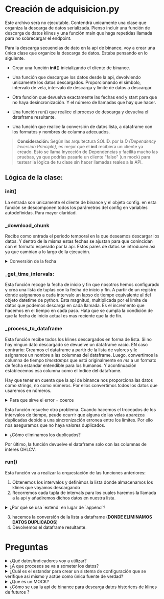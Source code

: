 
# Creación de adquisicion.py
Este archivo será no ejecutable. Contendrá unicamente una clase que organiza la descarga de datos serializada. Pienso incluir una función de descarga de datos klines y una función main que haga repetidas llamada para no sobrecargar el endpoint.

Para la descarga secuencias de dato en la api de binance. voy a crear una única clase que organice la descarga de datos. Estaba pensando en lo siguiente. 
- Crear una función __init__() inicializando el cliente de binance.
- Una función que descargue los datos desde la api, devolviendo unicamente los datos descargados. Proporcionando el simbolo, intervalo de vela, intervalo de descarga y límite de datos a descargar.
- Otra función que devuelva exactamente las fechas end y start para que no haya desincronización. Y el número de llamadas que hay que hacer.

- Una función run() que realice el proceso de descarga y devuelva el dataframe resultante.
- Una función que realice la conversión de datos lista, a dataframe con los formatos y nombres de columna adecuados.

> **Consideración:** Según las arquitectura SOLID. por la *D (Dependency Inversion Principle)*, es mejor que el __init__ recibiera un cliente ya creado. Esto se llama Inyección de Dependencias y facilita mucho las pruebas, ya que podrías pasarle un cliente "falso" (un mock) para testear la lógica de tu clase sin hacer llamadas reales a la API.

## Lógica de la clase:

### __init__()
La entrada son únicamente el cliente de binance y el objeto config. en esta función se descomponen todos los parámetros del config en variables autodefinidas. Para mayor claridad.

### _download_chunk
Recibe como entrada el periodo temporal en la que deseamos descargar los datos. Y dentro de la misma estas fechas se ajustan para que conincidan con el formato esperado por la api. Estos pares de datos se introducen así ya que cambian a lo largo de la ejecución.

<details>
<summary> Conversión de la fecha </summary>
```python
    start_ms = str(int(start_dt.timestamp() * 1000))
```

Se descompone en 4 pasos, ejecutados de adentro hacia afuera:

1.  **`start_dt.timestamp()`**
    *   **Qué hace**: Toma el objeto `datetime` de Python (ej. `datetime(2023, 1, 1)`) y lo convierte en un "timestamp de Unix".
    *   **Resultado**: Un número flotante que representa la cantidad de **segundos** transcurridos desde el 1 de enero de 1970. (ej. `1672531200.0`)

2.  **`... * 1000`**
    *   **Qué hace**: Multiplica el timestamp en segundos por 1000.
    *   **Por qué**: La API de Binance no trabaja con segundos, sino con **milisegundos**.
    *   **Resultado**: El timestamp en milisegundos, todavía como un número flotante. (ej. `1672531200000.0`)

3.  **`int(...)`**
    *   **Qué hace**: Convierte el número flotante a un número entero.
    *   **Por qué**: Elimina cualquier parte decimal que pudiera haber y asegura que el valor sea un número entero, que es lo que la API espera.
    *   **Resultado**: Un número entero. (ej. `1672531200000`)

4.  **`str(...)`**
    *   **Qué hace**: Convierte el número entero a una cadena de texto (string).
    *   **Por qué**: Aunque la librería a veces puede aceptar enteros, pasar el timestamp como un string es la forma más robusta y recomendada para los parámetros `startTime` y `endTime` de la función, evitando cualquier posible interpretación incorrecta.
    *   **Resultado Final**: Una cadena de texto que representa la fecha y hora exactas en milisegundos. (ej. `"1672531200000"`)

En resumen, la línea completa traduce un objeto `datetime` de Python, que es fácil de manipular, al formato de **string de timestamp en milisegundos** que la API de Binance entiende.
</details>

### _get_time_intervals:
Esta función recoge la fecha de inicio y fin que nosotros hemos configurado y crea una lista de tuplas con la fecha de inicio y fin. A partir de un registro donde asignamos a cada intervalo un lapso de tiempo equivalente al del objeto datetime de python. Esta magnitud, multiplicada por el límite de datos que podemos descarga en cada llamada. Es el incremento que hacemos en el tiempo en cada paso. Hata que se cumpla la condición de que la fecha de inicio actual es mas reciente que la de fin. 

### _process_to_dataframe
Esta función recibe todos los klines descargados en forma de lista. Si no hay ningun dato descargado se devuelve un dataframe vacio. EN caso contrario:
Creamos el dataframe a partir de la lista de valores y le asignamos un nombre a las columnas del dataframe. Luego, convertimos la columna de tiempo *timestamps* que está originalmente en *ms* a un formato de fecha estandar entendible para los humanos. Y acontinuación establecemos esa columna como el índice del dataframe.

Hay que tener en cuenta que la api de binance nos proporciona las datos como strings, no como números. Por ellos convertimos todos los datos que usaremos en números. 
<details>
<summary> Para que sirve el error = coerce</summary>
            df[col] = pd.to_numeric(df[col], errors='coerce')
Si no se especifica esta función lanza un error si no es capaz de convertir un str a un número (lo puede convertir a int, str... Según el resto de datos de la columna)
Con errors = 'coerce' le estamos diciendo que cuando no se pueda convertir a un número le asigne el valor N/A que es el estandar de not a number en pandas.
 
</details>

Esta función resuelve otro problema. Cuando hacemos el troceados de los intervalos de tiempo, peude ocurrir que alguna de las velas aparezca duplicadas debido a una sincronización erronea entre los límites. Por ello nos aseguramos que no haya valores duplicados.


<details>
<summary> ¿Cómo eliminamos los duplicados?</summary>

La línea `df = df[~df.index.duplicated(keep='first')]` es una forma concisa y eficiente en Pandas para eliminar filas con un índice duplicado, conservando únicamente la primera aparición.

Se descompone en tres partes, que se leen de adentro hacia afuera:

1.  **`df.index.duplicated(keep='first')`**
    *   Esto examina el índice del DataFrame (que en nuestro caso son los timestamps).
    *   Devuelve una serie de valores booleanos (`True`/`False`). Será `False` para la primera vez que aparece un timestamp y `True` para todas las apariciones posteriores de ese mismo timestamp.
    *   **Ejemplo:** Si el índice es `[t1, t2, t2, t3]`, esto devolvería `[False, False, True, False]`.

2.  **`~` (El operador de negación)**
    *   Este es el operador "NOT". Invierte los valores booleanos del paso anterior. `True` se convierte en `False` y `False` se convierte en `True`.
    *   **Ejemplo:** La serie `[False, False, True, False]` se convierte en `[True, True, False, True]`.

3.  **`df[...]` (El filtrado)**
    *   Esto es una selección booleana. El DataFrame `df` se filtra para conservar únicamente las filas donde la serie booleana interna es `True`.
    *   **Ejemplo:** Usando la serie `[True, True, False, True]`, Pandas se quedará con la primera fila (t1), la segunda fila (la primera aparición de t2) y la cuarta fila (t3). Descartará la tercera fila (el duplicado de t2).

**En resumen: la línea completa le dice a Pandas "dame todas las filas cuyo índice NO sea un duplicado (considerando la primera aparición como no duplicada)".** Esto limpia eficazmente los datos, eliminando las velas que se solaparon entre las distintas llamadas a la API.
</details>


Por último, la función devuelve el dataframe solo con las columnas de interes OHLCV.

### run()
Esta función va a realizar la orquestación de las funciones anteriores: 
1. Obtenemos los intervalos y definimos la lista donde almacenamos los klines que vayamos descargando
2. Recorremos cada tupla de intervals para los cuales haremos la llamada a la api y añadiremos dichos datos en nuestra lista.

<details>
<summary>¿Por qué se usa `extend` en lugar de `append`?</summary>

Se usa `extend` en lugar de `append` para **combinar los elementos de dos listas en una sola lista plana**, en lugar de anidar una lista dentro de otra. La elección es crucial para que Pandas pueda procesar los datos correctamente.

*   `all_klines_data` es la lista grande que acumula todas las velas.
*   `chunk` es la lista de velas que devuelve una única llamada a la API.

#### Comportamiento de `append` (Incorrecto en este caso)

`append` añade su argumento como **un único elemento** al final de la lista.

```python
all_klines_data = [ [vela_1], [vela_2] ]
chunk = [ [vela_3], [vela_4] ]

all_klines_data.append(chunk)

# El resultado sería una lista anidada:
# [ [vela_1], [vela_2], [ [vela_3], [vela_4] ] ] 
#                  ^--- El chunk entero es el tercer elemento
```
Esta estructura anidada es incorrecta y `pd.DataFrame` no podría procesarla para crear la tabla que queremos.

#### Comportamiento de `extend` (Correcto)

`extend` itera sobre su argumento y añade **cada uno de sus elementos** individualmente a la lista.

```python
all_klines_data = [ [vela_1], [vela_2] ]
chunk = [ [vela_3], [vela_4] ]

all_klines_data.extend(chunk)

# El resultado es una única lista plana:
# [ [vela_1], [vela_2], [vela_3], [vela_4] ]
```
Esta es exactamente la estructura que necesitamos: una única lista donde cada elemento es una vela. `pd.DataFrame` puede interpretar esta lista plana para crear el DataFrame correctamente.

**En resumen:** `extend` "desempaqueta" la lista `chunk` y añade sus contenidos a `all_klines_data`, mientras que `append` metería la lista `chunk` entera como un solo paquete dentro de `all_klines_data`.

</details>

3. hacemos la conversión de la lista a dataframe (**DONDE ELIMINAMOS DATOS DUPLICADOS**)
4. Devolvemos el dataframe resultante.


# Preguntas
<details>
<summary> ¿Qué datos/indicadores voy a utilizar? </summary>

La librería `python-binance` permite descargar una amplia variedad de datos de la plataforma Binance. Se pueden dividir en:

*   **Datos de Mercado (Públicos):**
    *   **Datos históricos de velas (K-lines/Candlesticks):** Datos OHLCV (Open, High, Low, Close, Volume) en diferentes intervalos de tiempo. Son la base para la mayoría de análisis técnicos y modelos de Machine Learning.
    *   **Libro de órdenes (Order Book):** Órdenes de compra y venta activas.
    *   **Trades recientes:** Últimas operaciones ejecutadas.
    *   **Datos de Ticker:** Resumen de las últimas 24h.

*   **Datos de Cuenta (Privados, requieren API Key):**
    *   Balances, historial de órdenes y trades personales.

*   **Datos de Futuros:**
    *   Datos de mercado específicos de futuros como el *funding rate* y el *open interest*.

Inicialmente, nos centraremos en los **datos históricos de velas (K-lines)** para los pares de criptomonedas de interés. Ya que son los más comunes. 

A partir de los datos OHLCV, calcularemos **indicadores técnicos** que servirán como *features* para el modelo.

**¿Por qué usar indicadores?**
Los indicadores transforman los datos de precios para resaltar patrones específicos como la tendencia, el momentum o la volatilidad. Aportan valor al darle al modelo "pistas" que no son obvias en los datos brutos.

**¿Cuántos y cuáles usar?**
La clave es la diversidad, no la cantidad. Un exceso de indicadores puede generar ruido. Un conjunto inicial sólido incluye:
*   **MACD:** Para tendencia y momentum.
*   **RSI:** Para medir la velocidad del precio (sobrecompra/sobreventa).
*   **Bandas de Bollinger:** Para medir la volatilidad.
*   **Media Móvil Simple (SMA):** Para la tendencia a largo plazo (ej. 50 o 200 periodos).

**¿Se deben conservar los datos OHLCV?**
**Sí, es fundamental.** Los datos OHLCV son la fuente de verdad. Los indicadores son derivados de ellos. Debemos proporcionar al modelo **tanto los datos OHLCV como los indicadores** para que tenga la máxima información disponible para aprender.
</details>

<details>
<summary> ¿A que procesos se va a someter los datos?</summary>

El flujo de procesamiento de datos es un pipeline estándar para preparar series temporales para Machine Learning. El orden es importante para asegurar la calidad de los datos.

1.  **Adquisición de Datos**: Descargar los datos OHLCV brutos desde la API de Binance.

2.  **Verificación de Integridad**: Comprobar que no existen "huecos" (timestamps faltantes) en la serie de datos.

3.  **Ingeniería de Características (Feature Engineering)**: Calcular los indicadores técnicos (MACD, RSI, etc.) y añadirlos como nuevas columnas.

4.  **Limpieza de Nulos (NaN)**: Los indicadores basados en ventanas (ej. una media móvil de 50 periodos) crearán valores nulos en las primeras filas. Estas filas deben ser eliminadas ya que no pueden ser utilizadas por el modelo.

5.  **Normalización / Estandarización**: Escalar todas las características numéricas (OHLCV e indicadores) a un rango común. Esto es fundamental porque los modelos de ML son sensibles a la escala de los datos. Características con magnitudes muy diferentes (ej. precio en 50,000 vs. RSI en 70) pueden sesgar el aprendizaje.

    **¿Qué método usar?**
    *   **`MinMaxScaler` (Normalización a [0, 1])**: Es muy sensible a valores atípicos (*outliers*). Un solo pico extremo en los datos puede distorsionar la escala para el resto de los puntos.
    *   **`StandardScaler` (Estandarización)**: Transforma los datos para que tengan una media de 0 y desviación estándar de 1. Es mucho más robusto frente a outliers, lo que lo convierte en la **opción recomendada para datos financieros**.

    **Procedimiento Crítico para Evitar Fuga de Datos (Data Leakage):**
    1.  **Dividir los datos** en conjuntos de entrenamiento, validación y prueba.
    2.  **Ajustar el escalador (`fit`)** usando **únicamente** los datos de **entrenamiento**.
    3.  **Transformar (`transform`)** todos los conjuntos (entrenamiento, validación y prueba) con el escalador ya ajustado.

Este pipeline asegura que el modelo reciba datos limpios, enriquecidos y en un formato óptimo para el entrenamiento.

Ademśa, es útil mantener la columna de precios duplicada, sin hacerle la normalización. Ya que se usará para calcular stoploss y otras cosas en el entorno.

</details>


<details>
<summary> ¿Cuál es el estandar para crear un sistema de configuración que se verifique asi mismo y actúe como única fuente de verdad?</summary>

Para crear un sistema de configuración robusto, que se valide a sí mismo y funcione como una única fuente de verdad, el estándar en el ecosistema de Python es combinar un **fichero de configuración legible** (como YAML) con una **librería de validación de datos** como **Pydantic**.

Este enfoque separa la configuración del código y garantiza que los parámetros sean correctos antes de que la aplicación se ejecute.

### Componentes del Sistema

1.  **Fichero de Configuración (ej. `config.yml`)**:
    *   **Propósito**: Almacenar todos los parámetros de configuración de forma centralizada y en un formato legible para humanos. Esto incluye claves de API, rutas de ficheros, parámetros del modelo, listas de características, etc.
    *   **Ventajas**: Fácil de modificar sin tocar el código. Permite tener diferentes configuraciones para desarrollo, pruebas y producción.

2.  **Modelo de Datos de Configuración (ej. `config.py` con Pydantic)**:
    *   **Propósito**: Definir la estructura esperada de la configuración usando clases de Python y anotaciones de tipo. Pydantic utiliza este modelo para:
        1.  Leer y parsear el fichero `config.yml`.
        2.  **Validar** que todos los campos necesarios existan.
        3.  **Coaccionar** los datos a los tipos de Python correctos (ej. convertir `"100"` a `100`).
        4.  Aplicar reglas de validación personalizadas (ej. un valor debe ser positivo).
    *   **Ventajas**:
        *   **Fuente Única de Verdad**: El resto de la aplicación importa y utiliza el objeto de configuración validado por Pydantic, no el fichero YAML directamente.
        *   **Autovalidación**: La aplicación falla al inicio si la configuración es inválida, con un error claro que indica qué parámetro está mal. Esto previene errores inesperados en tiempo de ejecución.
        *   **Soporte del IDE**: Al ser un objeto de Python tipado, se obtiene autocompletado y verificación de tipos en el editor.

### Flujo de Trabajo

1.  **Definir la estructura** en `config.yml`.
2.  **Crear un modelo Pydantic** en `config.py` que refleje esa estructura.
3.  Al iniciar la aplicación, **cargar el fichero YAML y pasarlo al modelo Pydantic** para crear una instancia de configuración global.
4.  **Usar esta instancia** en todo el proyecto para acceder a los parámetros de forma segura.

Este patrón asegura que la configuración sea explícita, validada y centralizada, eliminando una fuente común de errores en proyectos complejos.
</details>

<details>
<summary> ¿Que es un MOCK?</summary>
Esta pregunta surge por que para realizar la clase de descarga de datos desde la api de binance, me recomiendas crear el cliente externamente e introducirlo en el __init__ como un argumento.

Un mock te da control total sobre las dependencias de tu código durante las pruebas. Te permite aislar el código que quieres probar y simular cualquier escenario (éxito, fallo, datos extraños) de forma rápida, fiable y predecible. Por eso la Inyección de Dependencias es un principio tan importante para escribir código que se pueda probar fácilmente.
</details>

<details>
<summary>¿Cómo se usa la api de binance para descarga datos historicos de klines de futuros ? </summary>
Claro, aquí tienes el contenido para completar esa sección en tu archivo de preguntas.

<details>
<summary>¿Cómo se usa la api de binance para descarga datos historicos de klines de futuros ? </summary>

Para descargar datos históricos de futuros (USD-M Futures) con la librería `python-binance`, el proceso es muy similar a la descarga de datos del mercado spot, pero se utiliza un método específico: `client.futures_historical_klines()`.

Este método se encarga de apuntar al endpoint correcto de la API de Binance para los datos de futuros perpetuos.

### Componentes Clave

1.  **Instanciación del Cliente**: Se crea una instancia de `binance.client.Client`. No se necesita API key para datos públicos.
2.  **Método de Descarga**: Se llama a `client.futures_historical_klines()`.
3.  **Parámetros**: Los parámetros son los mismos que para los datos spot:
    *   `symbol`: El símbolo del contrato de futuros (ej. `'BTCUSDT'`).
    *   `interval`: El intervalo de las velas (ej. `Client.KLINE_INTERVAL_1HOUR`).
    *   `start_str`: La fecha de inicio como un string. La librería lo convierte internamente.
    *   `end_str`: La fecha de fin (opcional).
    *   `limit`: El número máximo de velas a devolver. **Para futuros, el máximo es 1500**.

### Estrategia de Descarga Eficiente

Para descargar grandes cantidades de datos (varios meses o años), es crucial minimizar el número de llamadas a la API. La estrategia correcta es:
1.  Establecer siempre el `limit` al máximo posible (`1500`).
2.  Implementar un bucle que realice múltiples llamadas, ajustando las fechas de inicio y fin en cada iteración hasta cubrir todo el periodo deseado.
### Otros Tipos de Futuros

La librería también distingue futuros con margen en criptomonedas (COIN-M). Para ellos, se usaría el método `client.futures_coin_historical_klines()`.
</details>

Claro, aquí tienes la explicación para añadir a tu archivo.

<details>
<summary>¿Por qué tengo que establecer las columnas de los datos descargados?</summary>

Tienes que establecer las columnas manualmente porque la API de Binance, y por extensión la librería `python-binance`, devuelve los datos históricos de velas (klines) en un formato crudo y sin etiquetas: una **lista de listas**.

Cada lista interna contiene los valores de una vela (timestamp, open, high, low, close, etc.) en un orden específico, pero sin nombres que los identifiquen.

**Ejemplo de la respuesta de la API:**
```python
[
  [1609459200000, '40000.0', '40100.0', '39900.0', '40050.0', '100.5', ...],  # Vela 1
  [1609459260000, '40050.0', '40200.0', '40050.0', '40150.0', '120.7', ...],  # Vela 2
  ...
]
```

Cuando creas un DataFrame de Pandas a partir de esta estructura con `pd.DataFrame(klines)`, Pandas no tiene forma de saber qué significa cada valor. Por defecto, nombraría las columnas con números enteros: `0`, `1`, `2`, etc.

```
# Sin especificar columnas
         0          1          2          3          4      5 ...
0  1609459200000  '40000.0'  '40100.0'  '39900.0'  '40050.0'  100.5 ...
1  1609459260000  '40050.0'  '40200.0'  '40050.0'  '40150.0'  120.7 ...
```

Al proporcionar una lista de nombres en el parámetro `columns`, le estás diciendo a Pandas: "El primer elemento de cada lista es el 'timestamp', el segundo es 'open', el tercero es 'high', y así sucesivamente".

Esto transforma los datos crudos y ambiguos en un DataFrame estructurado, legible y fácil de usar, donde puedes acceder a los datos por su nombre (`df['close']`) en lugar de por su posición (`df[4]`). El orden de los nombres que proporcionas debe coincidir exactamente con el orden definido en la documentación de la API de Binance.

</details>

<details>
<summary> ¿Cómo funciona el for con el enumerate? </summary>

Claro. Esa línea es un uso muy común y potente de Python para iterar. Te la explico por partes:

`for i, (start_dt, end_dt) in enumerate(time_intervals):`

1.  **`time_intervals`**: Esta es una lista que contiene los periodos de tiempo que hay que descargar. Basado en el código, es una lista de tuplas, donde cada tupla es un par de fechas (inicio, fin).
    ```
    # time_intervals se ve algo así:
    [
        (datetime_inicio_1, datetime_fin_1),
        (datetime_inicio_2, datetime_fin_2),
        (datetime_inicio_3, datetime_fin_3),
        ...
    ]
    ```

2.  **`enumerate(...)`**: Esta es una función de Python que añade un contador a la iteración. En lugar de devolver solo el elemento de la lista, devuelve una tupla `(índice, elemento)`.
    *   En la primera vuelta, devuelve: `(0, (datetime_inicio_1, datetime_fin_1))`
    *   En la segunda vuelta, devuelve: `(1, (datetime_inicio_2, datetime_fin_2))`
    *   Y así sucesivamente.

3.  **`for i, (start_dt, end_dt) in ...`**: Esta es la parte de "desempaquetado" (unpacking). En cada vuelta del bucle, Python asigna los valores de la tupla generada por `enumerate` a las variables:
    *   `i` toma el valor del índice (0, 1, 2, ...).
    *   `(start_dt, end_dt)` toma el valor del elemento, que es la tupla de fechas `(datetime_inicio, datetime_fin)`.
    *   Inmediatamente después, Python desempaqueta también esta segunda tupla, asignando el primer valor a `start_dt` y el segundo a `end_dt`.

### En resumen:

Esa línea te permite recorrer la lista de intervalos de tiempo y, en cada paso, tener automáticamente:
*   Un contador `i` para saber en qué iteración estás (muy útil para los logs de progreso).
*   Las fechas de inicio y fin en variables separadas (`start_dt` y `end_dt`) para usarlas directamente.

Es la forma elegante de escribir esto:

```python
# Forma manual y más larga
i = 0
for interval in time_intervals:
    start_dt = interval[0]
    end_dt = interval[1]
    
    # ... tu código aquí ...
    log.info(f"Descargando chunk {i+1}...")

    i = i + 1
```

La línea con `enumerate` hace todo eso de forma más concisa y menos propensa a errores.
</details>

